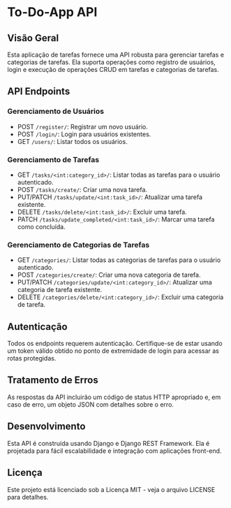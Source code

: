 # To-Do-App API

## Visão Geral
Esta aplicação de tarefas fornece uma API robusta para gerenciar tarefas e categorias de tarefas. Ela suporta operações como registro de usuários, login e execução de operações CRUD em tarefas e categorias de tarefas.

## API Endpoints

### Gerenciamento de Usuários
- POST `/register/`: Registrar um novo usuário.
- POST `/login/`: Login para usuários existentes.
- GET `/users/`: Listar todos os usuários.

### Gerenciamento de Tarefas
- GET `/tasks/<int:category_id>/`: Listar todas as tarefas para o usuário autenticado.
- POST `/tasks/create/`: Criar uma nova tarefa.
- PUT/PATCH `/tasks/update/<int:task_id>/`: Atualizar uma tarefa existente.
- DELETE `/tasks/delete/<int:task_id>/`: Excluir uma tarefa.
- PATCH `/tasks/update_completed/<int:task_id>/`: Marcar uma tarefa como concluída.

### Gerenciamento de Categorias de Tarefas
- GET `/categories/`: Listar todas as categorias de tarefas para o usuário autenticado.
- POST `/categories/create/`: Criar uma nova categoria de tarefa.
- PUT/PATCH `/categories/update/<int:category_id>/`: Atualizar uma categoria de tarefa existente.
- DELETE `/categories/delete/<int:category_id>/`: Excluir uma categoria de tarefa.

## Autenticação
Todos os endpoints requerem autenticação. Certifique-se de estar usando um token válido obtido no ponto de extremidade de login para acessar as rotas protegidas.

## Tratamento de Erros
As respostas da API incluirão um código de status HTTP apropriado e, em caso de erro, um objeto JSON com detalhes sobre o erro.

## Desenvolvimento
Esta API é construída usando Django e Django REST Framework. Ela é projetada para fácil escalabilidade e integração com aplicações front-end.

## Licença
Este projeto está licenciado sob a Licença MIT - veja o arquivo LICENSE para detalhes.

